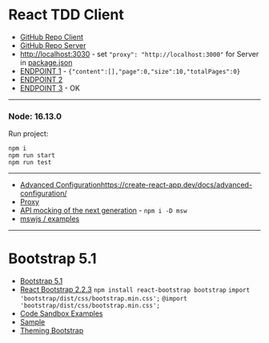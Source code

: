 # React TDD Client

* [GitHub Repo Client](https://github.com/WebDevelopUa/react-tdd-client)
* [GitHub Repo Server](https://github.com/WebDevelopUa/react-tdd-server)
* [http://localhost:3030](http://localhost:3030) - set `"proxy": "http://localhost:3000"` for Server
  in [package.json](package.json)
* [ENDPOINT 1](http://localhost:3000/api/1.0/users) - `{"content":[],"page":0,"size":10,"totalPages":0}`
* [ENDPOINT 2](http://127.0.0.1:3030/api/1.0/users)
* [ENDPOINT 3](http://127.0.0.1:3000/api/1.0/users) - OK

-------------------

### Node: 16.13.0

Run project:

```shell
npm i 
npm run start
npm run test
````

--------------

* [Advanced Configuration]()https://create-react-app.dev/docs/advanced-configuration/
* [Proxy](https://create-react-app.dev/docs/proxying-api-requests-in-development/)
* [API mocking of the next generation](https://mswjs.io/) - ``` npm i -D msw ```
* [mswjs / examples](https://github.com/mswjs/examples/tree/master/examples/rest-react)

---------- 

# Bootstrap 5.1

* [Bootstrap 5.1](https://getbootstrap.com/docs/5.1/getting-started/introduction/)
* [React Bootstrap 2.2.3](https://react-bootstrap.github.io/getting-started/introduction/)
  ``` npm install react-bootstrap bootstrap ```
  ``` import 'bootstrap/dist/css/bootstrap.min.css'; ```
  ``` @import 'bootstrap/dist/css/bootstrap.min.css'; ```
* [Code Sandbox Examples](https://github.com/react-bootstrap/code-sandbox-examples/blob/master/README.md)
* [Sample](https://codesandbox.io/s/github/react-bootstrap/code-sandbox-examples/tree/master/basic-v5)
* [Theming Bootstrap](https://getbootstrap.com/docs/4.4/getting-started/theming/)
